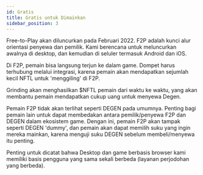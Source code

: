 ```yaml
---
id: Gratis
title: Gratis untuk Dimainkan
sidebar_position: 3
---
```


Free-to-Play akan diluncurkan pada Februari 2022. F2P adalah kunci alur orientasi penyewa dan pemilik. Kami berencana untuk meluncurkan awalnya di desktop, dan kemudian di seluler termasuk Android dan iOS.

Di F2P, pemain bisa langsung terjun ke dalam game. Dompet harus terhubung melalui integrasi, karena pemain akan mendapatkan sejumlah kecil NFTL untuk 'menggiling' di F2P.

Grinding akan menghasilkan $NFTL pemain dari waktu ke waktu, yang akan membantu pemain mendapatkan cukup uang untuk menyewa Degen.

Pemain F2P tidak akan terlihat seperti DEGEN pada umumnya. Penting bagi pemain lain untuk dapat membedakan antara pemilik/penyewa F2P dan DEGEN dalam ekosistem game. Dengan ini, pemain F2P akan tampak seperti DEGEN 'dummy', dan pemain akan dapat memilih suku yang ingin mereka mainkan, karena menguji suku DEGEN sebelum membeli/menyewa itu penting.

Penting untuk dicatat bahwa Desktop dan game berbasis browser kami memiliki basis pengguna yang sama sekali berbeda (layanan perjodohan yang berbeda).
